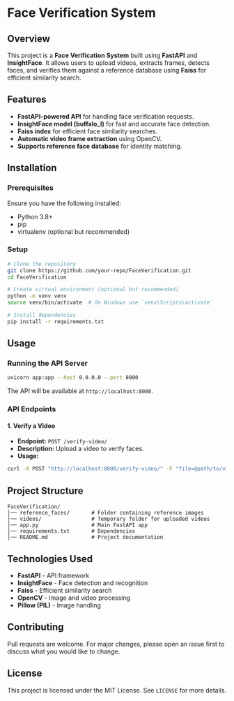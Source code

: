 # Face Verification System

## Overview
This project is a **Face Verification System** built using **FastAPI** and **InsightFace**. It allows users to upload videos, extracts frames, detects faces, and verifies them against a reference database using **Faiss** for efficient similarity search.

## Features
- **FastAPI-powered API** for handling face verification requests.
- **InsightFace model (buffalo_l)** for fast and accurate face detection.
- **Faiss index** for efficient face similarity searches.
- **Automatic video frame extraction** using OpenCV.
- **Supports reference face database** for identity matching.

## Installation
### Prerequisites
Ensure you have the following installed:
- Python 3.8+
- pip
- virtualenv (optional but recommended)

### Setup
```sh
# Clone the repository
git clone https://github.com/your-repo/FaceVerification.git
cd FaceVerification

# Create virtual environment (optional but recommended)
python -m venv venv
source venv/bin/activate  # On Windows use `venv\Scripts\activate`

# Install dependencies
pip install -r requirements.txt
```

## Usage
### Running the API Server
```sh
uvicorn app:app --host 0.0.0.0 --port 8000
```
The API will be available at `http://localhost:8000`.

### API Endpoints
#### 1. Verify a Video
- **Endpoint:** `POST /verify-video/`
- **Description:** Upload a video to verify faces.
- **Usage:**
```sh
curl -X POST "http://localhost:8000/verify-video/" -F "file=@path/to/video.mp4"
```

## Project Structure
```
FaceVerification/
│── reference_faces/       # Folder containing reference images
│── videos/                # Temporary folder for uploaded videos
│── app.py                 # Main FastAPI app
│── requirements.txt       # Dependencies
│── README.md              # Project documentation
```

## Technologies Used
- **FastAPI** - API framework
- **InsightFace** - Face detection and recognition
- **Faiss** - Efficient similarity search
- **OpenCV** - Image and video processing
- **Pillow (PIL)** - Image handling

## Contributing
Pull requests are welcome. For major changes, please open an issue first to discuss what you would like to change.

## License
This project is licensed under the MIT License. See `LICENSE` for more details.
